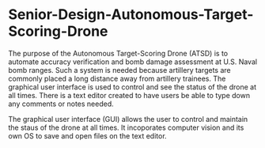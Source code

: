 # Senior-Design-Autonomous-Target-Scoring-Drone
The purpose of the Autonomous Target-Scoring Drone (ATSD) is to automate accuracy verification and bomb damage assessment at U.S. Naval bomb ranges. Such a system is needed because artillery targets are commonly placed a long distance away from artillery trainees.  The graphical user interface is used to control and see the status of the drone at all times. There is a text editor created to have users be able to type down any comments or notes needed.

The graphical user interface (GUI) allows the user to control and maintain the staus of the drone at all times. It incoporates computer vision and its own OS to save and open files on the text editor.
